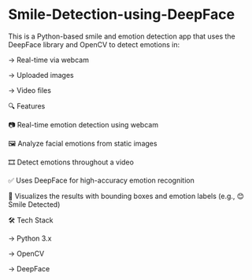 # Smile-Detection-using-DeepFace
This is a Python-based smile and emotion detection app that uses the DeepFace library and OpenCV to detect emotions in:

-> Real-time via webcam

-> Uploaded images

-> Video files

🔍 Features

📷 Real-time emotion detection using webcam

🖼️ Analyze facial emotions from static images

🎞️ Detect emotions throughout a video

✅ Uses DeepFace for high-accuracy emotion recognition

🎨 Visualizes the results with bounding boxes and emotion labels (e.g., 😊 Smile Detected)

🛠️ Tech Stack

-> Python 3.x

-> OpenCV

-> DeepFace

